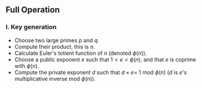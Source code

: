 ## Full Operation

### I. Key generation

* Choose two large primes $p$ and $q$.
* Compute their product, this is $n$.
* Calculate Euler's totient function of $n$ (denoted $\phi(n)$).
* Choose a public exponent $e$ such that $1 \lt e \lt \phi(n)$, and
that $e$ is coprime with $\phi(n)$.
* Compute the private exponent $d$ such that $d \times e =\ 1\
\text{mod}\ \phi(n)$ ($d$ is $e$'s multiplicative inverse $\text{mod}\
\phi(n)$).
